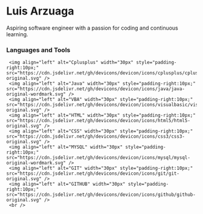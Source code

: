 # Luis Arzuaga 

Aspiring software engineer with a passion for coding and continuous learning. 

### Languages and Tools

     <img align="left" alt="Cplusplus" width="30px" style="padding-right:10px;" src="https://cdn.jsdelivr.net/gh/devicons/devicon/icons/cplusplus/cplusplus-original.svg" /> 
     <img align="left" alt="Java" width="30px" style="padding-right:10px;" src="https://cdn.jsdelivr.net/gh/devicons/devicon/icons/java/java-original-wordmark.svg" />   
     <img align="left" alt="VBA" width="30px" style="padding-right:10px;" src="https://cdn.jsdelivr.net/gh/devicons/devicon/icons/visualbasic/visualbasic-original.svg" />          
     <img align="left" alt="HTML" width="30px" style="padding-right:10px;" src="https://cdn.jsdelivr.net/gh/devicons/devicon/icons/html5/html5-original.svg" />
     <img align="left" alt="CSS" width="30px" style="padding-right:10px;" src="https://cdn.jsdelivr.net/gh/devicons/devicon/icons/css3/css3-original.svg" />
     <img align="left" alt="MYSQL" width="30px" style="padding-right:10px;" src="https://cdn.jsdelivr.net/gh/devicons/devicon/icons/mysql/mysql-original-wordmark.svg" />
     <img align="left" alt="GIT" width="30px" style="padding-right:10px;" src="https://cdn.jsdelivr.net/gh/devicons/devicon/icons/git/git-original.svg" />  
     <img align="left" alt="GITHUB" width="30px" style="padding-right:10px;" src="https://cdn.jsdelivr.net/gh/devicons/devicon/icons/github/github-original.svg" />         
     <br />
     
#
          
     
          
     
     
          
          
